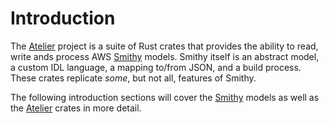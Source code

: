 # Introduction

The [Atelier](https://github.com/johnstonskj/rust-atelier) project is a suite of Rust crates that provides the ability to read, write ands process AWS [Smithy](https://github.com/awslabs/smithy) models. Smithy itself is an abstract model, a custom IDL language, a mapping to/from JSON, and a build process. These crates replicate _some_, but not all, features of Smithy.

The following introduction sections will cover the [Smithy](smithy.md) models as well as the [Atelier](crates.md) crates in more detail.

